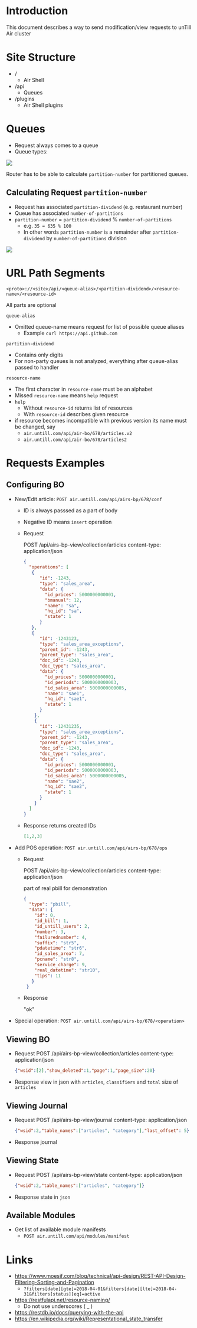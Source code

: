 # Introduction

This document describes a way to send modification/view requests to unTill Air cluster

# Site Structure

- /
  - Air Shell
- /api
  - Queues
- /plugins
  - Air Shell plugins

# Queues

- Request always comes to a queue
- Queue types:

![](z-charts-queue-types.png)


Router has to be able to calculate `partition-number` for partitioned queues.

## Calculating Request `partition-number`

- Request has associated `partition-dividend` (e.g. restaurant number)
- Queue has associated `number-of-partitions` 
- `partition-number` = `partition-dividend` % `number-of-partitions` 
  - e.g. `35 = 635 % 100`
  - In other words `partition-number` is a remainder after `partition-dividend` by `number-of-partitions` division

![](z-charts-queue-types-ex.png)

# URL Path Segments

`<proto>://<site>/api/<queue-alias>/<partition-dividend>/<resource-name>/<resource-id>`

All parts are optional

`queue-alias`

- Omitted queue-name means request for list of possible queue aliases
  - Example `curl https://api.github.com`

`partition-dividend` 

- Contains only digits
- For non-party queues is not analyzed, everything after queue-alias passed to handler

`resource-name`

- The first character in `resource-name` must be an alphabet
- Missed `resource-name` means `help` request
- `help`
  - Without  `resource-id` returns list of resources
  - With `resource-id` describes given resource
- if resource becomes incompatible with previous version its name must be changed, say
  - `air.untill.com/api/air-bo/678/articles.v2`
  - `air.untill.com/api/air-bo/678/articles2`

# Requests Examples

## Configuring BO

  - New/Edit article: `POST air.untill.com/api/airs-bp/678/conf`
    - ID is always passsed as a part of body
    - Negative ID means `insert` operation
    - Request
    
        POST /api/airs-bp-view/collection/articles
        content-type: application/json
       
        ```json
        {
          "operations": [    
           {
              "id": -1243,
              "type": "sales_area",
              "data": {
                "id_prices": 5000000000001,
                "bmanual": 12,
                "name": "sa",
                "hq_id": "sa",
                "state": 1
              }
           },       
           {
              "id": -1243123,
              "type": "sales_area_exceptions",
              "parent_id": -1243,
              "parent_type": "sales_area",
              "doc_id": -1243,
              "doc_type": "sales_area",
              "data": {
                "id_prices": 5000000000001,
                "id_periods": 5000000000003,
                "id_sales_area": 5000000000005,
                "name": "sae1",
                "hq_id": "sae1",
                "state": 1
              }
            },
            {
              "id": -12431235,
              "type": "sales_area_exceptions",
              "parent_id": -1243,
              "parent_type": "sales_area",
              "doc_id": -1243,
              "doc_type": "sales_area",
              "data": {
                "id_prices": 5000000000001,
                "id_periods": 5000000000003,
                "id_sales_area": 5000000000005,
                "name": "sae2",
                "hq_id": "sae2",
                "state": 1
              }
            }
          ]
        }
        ```
        
    - Response returns created IDs
    
        ```json
        [1,2,3]
        ```
        
  - Add POS operation: `POST air.untill.com/api/airs-bp/678/ops`
    - Request
    
        POST /api/airs-bp-view/collection/articles
        content-type: application/json
       
        part of real pbill for demonstration
        ```json
        {
          "type": "pbill",
          "data": {
            "id": 0,
            "id_bill": 1,
            "id_untill_users": 2,
            "number": 3,
            "failurednumber": 4,
            "suffix": "str5",
            "pdatetime": "str6",
            "id_sales_area": 7,
            "pcname": "str8",
            "service_charge": 9,
            "real_datetime": "str10",
            "tips": 11
           }
         }
        ```
        
    - Response
    
        "ok"
        
  - Special operation: `POST air.untill.com/api/airs-bp/678/<operation>`

## Viewing BO

  - Request
    POST /api/airs-bp-view/collection/articles
    content-type: application/json

    ```json
    {"wsid":[2],"show_deleted":1,"page":1,"page_size":20}
    ```

  - Response view in json with `articles`, `classifiers` and `total` size of `articles` 
    
## Viewing Journal

  - Request
    POST /api/airs-bp-view/journal
    content-type: application/json
    
    ```json
    {"wsid":2,"table_names":["articles", "category"],"last_offset": 5}
    ```
    
  - Response journal
    
## Viewing State

  - Request
    POST /api/airs-bp-view/state
    content-type: application/json

    ```json
    {"wsid":2,"table_names":["articles", "category"]}
    ```
    
  - Response state in `json`
    
## Available Modules

- Get list of available module manifests
  - `POST air.untill.com/api/modules/manifest`

# Links

- https://www.moesif.com/blog/technical/api-design/REST-API-Design-Filtering-Sorting-and-Pagination
  - `?filters[date][gte]=2018-04-01&filters[date][lte]=2018-04-31&filters[status][eq]=active`
- https://restfulapi.net/resource-naming/
  - Do not use underscores ( _ )
- https://restdb.io/docs/querying-with-the-api
- https://en.wikipedia.org/wiki/Representational_state_transfer
